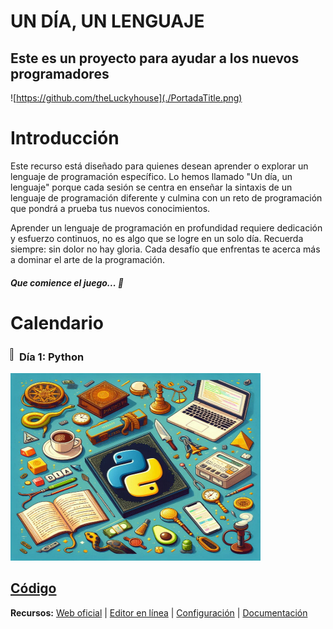 # UN DÍA, UN LENGUAJE
## Este es un proyecto para ayudar a los nuevos programadores

![https://github.com/theLuckyhouse](./PortadaTitle.png)

# Introducción
Este recurso está diseñado para quienes desean aprender o explorar un lenguaje de programación específico. Lo hemos llamado "Un día, un lenguaje" porque cada sesión se centra en enseñar la sintaxis de un lenguaje de programación diferente y culmina con un reto de programación que pondrá a prueba tus nuevos conocimientos.

Aprender un lenguaje de programación en profundidad requiere dedicación y esfuerzo continuos, no es algo que se logre en un solo día.
Recuerda siempre: sin dolor no hay gloria. Cada desafío que enfrentas te acerca más a dominar el arte de la programación.
##### Que comience el juego... :ghost:

# Calendario
### <a href=""><img src="https://cdn.jsdelivr.net/gh/devicons/devicon/icons/python/python-original.svg" style="height: 2%; width:2%;"/></a> Día 1: Python
<img src="https://github.com/theLuckyhouse/one-day-one-language/blob/main/Dia%201%20%23Python/Python.png" alt="Imagen de Python" width="400" height="300" />

## [Código](https://github.com/theLuckyhouse/one-day-one-language/blob/main/Dia%201%20%23Python/python.py)
**Recursos:** [Web oficial](https://www.python.org) | [Editor en línea](https://www.online-python.com/) | [Configuración](https://www.python.org/downloads/) | [Documentación](https://docs.python.org/es/3/) 
